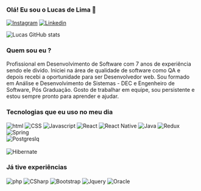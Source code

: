 ### Olá! Eu sou o Lucas de Lima 👋

[![Instagram](https://img.shields.io/badge/Instagram-E4405F?style=for-the-badge&logo=instagram&logoColor=white)](https://www.instagram.com/lucaslimf/)
[![Linkedin](https://img.shields.io/badge/LinkedIn-0077B5?style=for-the-badge&logo=linkedin&logoColor=white)](https://www.linkedin.com/in/lucas-de-lima-freire-8101b2b7/)


![Lucas GitHub stats](https://github-readme-stats.vercel.app/api?username=lucasllf2608&show_icons=true&theme=transparent)

### Quem sou eu ?
<div style="display:inline_block">
  <p>
    Profissional em Desenvolvimento de Software com 7 anos de experiência sendo ele divido. Iniciei na área de qualidade de software como QA e depois recebi a oportunidade para ser Desenvolvedor web.
    Sou formado em Análise e Desenvolvimento de Sistemas - DEC e Engenheiro de Software, Pós Graduação. Gosto de trabalhar em equipe, sou persistente e estou sempre pronto para aprender e ajudar.
  </p>
</div>


### Tecnologias que eu uso no meu dia
<div style="display:inline_block">
   <img alt="html"  align="center" src="https://img.shields.io/badge/HTML-239120?style=for-the-badge&logo=html5&logoColor=white"/>
   <img alt="CSS"  align="center" src="https://img.shields.io/badge/CSS-239120?&style=for-the-badge&logo=css3&logoColor=white"/>
   <img alt="Javascript"  align="center" src="https://img.shields.io/badge/JavaScript-323330?style=for-the-badge&logo=javascript&logoColor=F7DF1E"/>
   <img alt="React"  align="center" src="https://img.shields.io/badge/React-20232A?style=for-the-badge&logo=react&logoColor=61DAFB"/>
    <img alt="React Native"  align="center" src="https://img.shields.io/badge/React_Native-20232A?style=for-the-badge&logo=react&logoColor=61DAFB"/>
   <img alt="Java"  align="center" src="https://img.shields.io/badge/Java-ED8B00?style=for-the-badge&logo=openjdk&logoColor=white"/>
   <img alt="Redux"  align="center" src="https://img.shields.io/badge/Redux-593D88?style=for-the-badge&logo=redux&logoColor=white"/>
   <img alt="Spring"  align="center" src="https://img.shields.io/badge/Spring-6DB33F?style=for-the-badge&logo=spring&logoColor=white"/>
   <br/>
   <img alt="Postgreslq"  align="center" src="https://img.shields.io/badge/PostgreSQL-316192?style=for-the-badge&logo=postgresql&logoColor=white"/>
</div>
<br/>
<div style="display:inline_block">
  <img alt="Hibernate"  align="center" src="https://img.shields.io/badge/Hibernate-59666C?style=for-the-badge&logo=Hibernate&logoColor=white"/>
</div>

### Já tive experiências

<div style="display:inline_block">
   <img alt="php"  align="center" src="https://img.shields.io/badge/PHP-777BB4?style=for-the-badge&logo=php&logoColor=white"/>
   <img alt="CSharp"  align="center" src="https://img.shields.io/badge/C%23-239120?style=for-the-badge&logo=c-sharp&logoColor=white"/>
  <img alt="Bootstrap"  align="center" src="https://img.shields.io/badge/Bootstrap-563D7C?style=for-the-badge&logo=bootstrap&logoColor=white"/>
  <img alt="Jquery"  align="center" src="https://img.shields.io/badge/jQuery-0769AD?style=for-the-badge&logo=jquery&logoColor=white"/>
  <img alt="Oracle"  align="center" src="https://img.shields.io/badge/Oracle-F80000?style=for-the-badge&logo=Oracle&logoColor=white"/>
</div>

<!--
**lucasllf2608/lucasllf2608** is a ✨ _special_ ✨ repository because its `README.md` (this file) appears on your GitHub profile.

Here are some ideas to get you started:

- 🔭 I’m currently working on ...
- 🌱 I’m currently learning ...
- 👯 I’m looking to collaborate on ...
- 🤔 I’m looking for help with ...
- 💬 Ask me about ...
- 📫 How to reach me: ...
- 😄 Pronouns: ...
- ⚡ Fun fact: ...
-->

